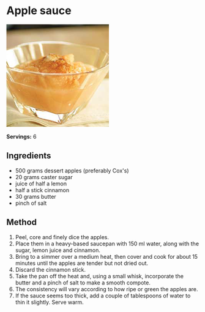 # Apple sauce

![Apple sauce](resources/apple-sauce.png)

**Servings:** 6

## Ingredients
- 500 grams dessert apples (preferably Cox's)
- 20 grams caster sugar
- juice of half a lemon
- half a stick cinnamon
- 30 grams butter
- pinch of salt

## Method
1. Peel, core and finely dice the apples. 
1. Place them in a heavy-based saucepan with 150 ml water, along with the sugar, lemon juice and cinnamon.
1. Bring to a simmer over a medium heat, then cover and cook for about 15 minutes until the apples are tender but not dried out. 
1. Discard the cinnamon stick.
1. Take the pan off the heat and, using a small whisk, incorporate the butter and a pinch of salt to make a smooth compote. 
1. The consistency will vary according to how ripe or green the apples are. 
1. If the sauce seems too thick, add a couple of tablespoons of water to thin it slightly. 
Serve warm.